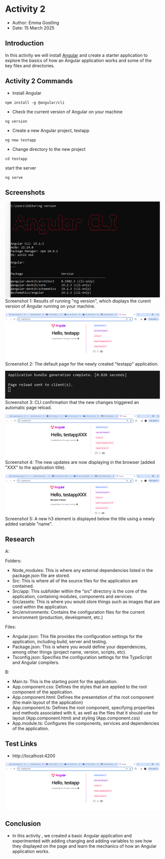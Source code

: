 # Activity 2

- Author:  Emma Gostling
- Date:  15 March 2025

## Introduction

In this activity we will install [Angular](https://angular.dev/) and create a starter application to explore the basics of how an Angular application works and some of the key files and directories. 

## Activity 2 Commands

- Install Angular

```
npm install -g @angular/cli
```

- Check the current version of Angular on your machine

```
ng version
```

- Create a new Angular project, testapp

```
ng new testapp
```

- Change directory to the new project

```
cd testapp
```

start the server

```
ng serve
```

## Screenshots

![Angular Version](./AngularVersion.png)
<br />
Screenshot 1: Results of running "ng version", which displays the curent version of Angular running on your machine.

![testapp Application](./testappMainPage.png)
<br />
Screenshot 2: The default page for the newly created "testapp" application.

![Page Reload CLI](./PageReloadA.png)
<br />
Screenshot 3: CLI confirmation that the new changes triggered an automatic page reload.

![Page Reload Browser](./PageReloadB.png)
<br />
Screenshot 4: The new updates are now displaying in the browser (added "XXX" to the application title).

![New Variable](./NewVariable.png)
<br />
Screenshot 5: A new h3 element is displayed below the title using a newly added variable "name".

## Research
A: 

Folders:
-	Node_modules: This is where any external dependencies listed in the package.json file are stored.
-	Src: This is where all of the source files for the application are contained.
-	Src/app: This subfolder within the “src” directory is the core of the application, containing modules, components and services.
-	Src/assets: This is where you would store things such as images that are used within the application.
-	Src/environments: Contains the configuration files for the current environment (production, development, etc.)

Files:
-	Angular.json: This file provides the configuration settings for the application, including build, server and testing.
-	Package.json: This is where you would define your dependencies, among other things (project name, version, scripts, etc).
-	Tsconfig.json: Specifies the configuration settings for the TypeScript and Angular compilers.

B:
-	Main.ts: This is the starting point for the application.
-	App.component.css: Defines the styles that are applied to the root component of the application. 
-	App.component.html: Defines the presentation of the root component (the main layout of the application)
-	App.component.ts: Defines the root component, specifying properties and methods associated with it, as well as the files that it should use for layout (App.component.html) and styling (App.component.css)
-	App.module.ts: Configures the components, services and dependencies of the application.

## Test Links

- http://localhost:4200

![testapp Application](./testappMainPage.png)

## Conclusion

- In this activity , we created a basic Angular application and experimented with adding changing and adding variables to see how they displayed on the page and learn the mechanics of how an Angular application works.